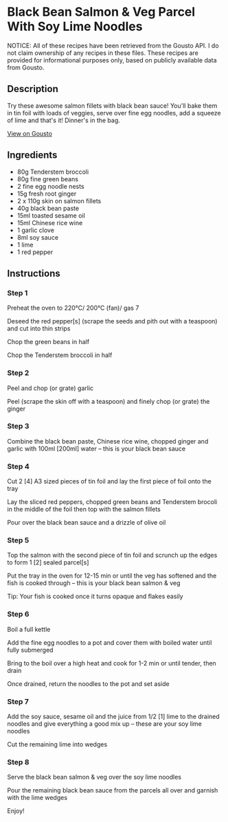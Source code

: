 # Black Bean Salmon & Veg Parcel With Soy Lime Noodles

NOTICE: All of these recipes have been retrieved from the Gousto API. I do not claim ownership of any recipes in these files. These recipes are provided for informational purposes only, based on publicly available data from Gousto.

## Description

Try these awesome salmon fillets with black bean sauce! You'll bake them in tin foil with loads of veggies, serve over fine egg noodles, add a squeeze of lime and that's it! Dinner's in the bag.

[View on Gousto](https://www.gousto.co.uk/recipes/cookbook/black-bean-salmon-veg-parcel-with-soy-lime-noodles)

## Ingredients

- 80g Tenderstem broccoli
- 80g fine green beans
- 2 fine egg noodle nests
- 15g fresh root ginger
- 2 x 110g skin on salmon fillets
- 40g black bean paste
- 15ml toasted sesame oil
- 15ml Chinese rice wine
- 1 garlic clove
- 8ml soy sauce
- 1 lime
- 1 red pepper

## Instructions


### Step 1

Preheat the oven to 220°C/ 200°C (fan)/ gas 7

Deseed the red pepper<span class="text-danger">[s] </span>(scrape the seeds and pith out with a teaspoon) and cut into thin strips

Chop the green beans in half

Chop the Tenderstem broccoli in half


### Step 2

Peel and chop (or grate) garlic

Peel (scrape the skin off with a teaspoon) and finely chop (or grate) the ginger


### Step 3

Combine the black bean paste, Chinese rice wine, chopped ginger and garlic with 100ml <span class="text-danger">[200ml] </span>water – this is your black bean sauce


### Step 4

Cut 2 <span class="text-danger">[4] </span>A3 sized<span class="text-danger"> </span>pieces of tin foil and lay the first piece of foil onto the tray

Lay the sliced red peppers, chopped green beans and Tenderstem brocoli in the middle of the foil then top with the salmon fillets

Pour over the black bean sauce and a drizzle of olive oil


### Step 5

Top the salmon with the second piece of tin foil and scrunch up the edges to form 1<span class="text-danger"> [2] </span>sealed parcel<span class="text-danger">[s]</span>

Put the tray in the oven for 12-15 min or until the veg has softened and the fish is cooked through – this is your black bean salmon & veg

Tip: Your fish is cooked once it turns opaque and flakes easily


### Step 6

Boil a full kettle

Add the fine egg noodles to a pot and cover them with boiled water until fully submerged

Bring to the boil over a high heat and cook for 1-2 min or until tender, then drain

Once drained, return the noodles to the pot and set aside


### Step 7

Add the soy sauce, sesame oil and the juice from 1/2 <span class="text-danger">[1]</span> lime to the drained noodles and give everything a good mix up – these are your soy lime noodles

Cut the remaining lime into wedges

### Step 8

Serve the black bean salmon & veg over the soy lime noodles

Pour the remaining black bean sauce from the parcels all over and garnish with the lime wedges

Enjoy!


